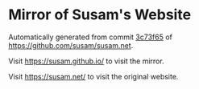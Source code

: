 # Mirror of Susam's Website

Automatically generated from commit [3c73f65](https://github.com/susam/susam.net/commit/3c73f65) of <https://github.com/susam/susam.net>.

Visit <https://susam.github.io/> to visit the mirror.

Visit <https://susam.net/> to visit the original website.

